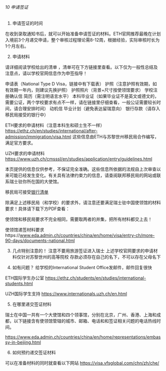 ###### 10 申请签证

1. 申请签证的时间

在收到录取通知书后，就可以开始准备申请签证的材料。ETH官网推荐最晚在计划入境前3个月递交申请，整个审核过程理论需8-12周，根据经验，实际审核时长为1个月左右。


2. 申请材料

请详细阅读学校给出的清单 ，清单可在下方链接里查看。以下仅为一般性总结及注意点，请以学校官网信息作为申签指导！

  申请表（National Type D Visa，链接中有下载表）
  护照（注意护照有效期，如有效期一年内，则建议先换护照）
  护照照片（背景+尺寸按使领馆要求）
  学校注册确认信
  简历（需注明语言水平）
  本科毕业证（如果毕业证不是英文或德文的，需要公证，两个学校要求有点不一样，请在链接里仔细查看，一般公证需要较长时间，请合理安排时间）
  动机信
  毕业计划（避免表达留瑞意向）
  银行存款（请存入移民局接受的银行中）

  ETH要求的申请材料（注意本科生和硕士生不一样）https://ethz.ch/en/studies/international/after-admission/immigration/visa.html
  这些信息由ETH与苏黎世州移民局合作编写，满足官方要求。

  UZH要求的申请材料
  https://www.uzh.ch/cmsssl/en/studies/application/entry/guidelines.html

  本页提供的信息仅供参考，不保证完全准确。这些信息所依据的法规自上次审查以来可能已经发生变化。有关具有法律约束力的信息，请查阅联邦移民局的网站或联系瑞士驻你所在国的大使馆。


  移民局可接受[银行清单](https://www.finma.ch/en/~/media/finma/dokumente/bewilligungstraeger/pdf/beh.pdf?la=de)
    


除满足上述移民局（和学校）的要求外，请注意还要满足瑞士驻中国使领馆的材料要求！具体请下载下方PDF查看：

使领馆和移民局要求不完全相同，需要取两者的并集，把所有材料都交上去！

  使领馆递签材料要求https://www.eda.admin.ch/countries/china/en/home/visa/entry-ch/more-90-days/documents-national.html


3. 几点特别注意的！
  注意不要用旅游签证进入瑞士
  上述学校官网要求的申请材料仅针对苏黎世州的高等院校
  存款必须存在自己的名下，不可以存在父母名下


4. 如有问题？
  给学校的International Student Office发邮件，邮件回复很快

  ETH国际学生办公室 https://ethz.ch/students/en/studies/international-students.html

  UZH国际学生支持 https://www.internationals.uzh.ch/en.html


5. 在哪里递交签证材料

瑞士在中国一共有一个大使馆和四个领事馆，分别在北京，广州、香港、上海和成都，以下链接含有使领馆管辖的城市、邮箱、电话和和签证相关问题的电话热线时间。

  https://www.eda.admin.ch/countries/china/en/home/representations/embassy-in-beijing.html


6. 如何预约递交签证材料

  可以在准备材料的同时就查看以下网站
  https://visa.vfsglobal.com/chn/zh/che/


